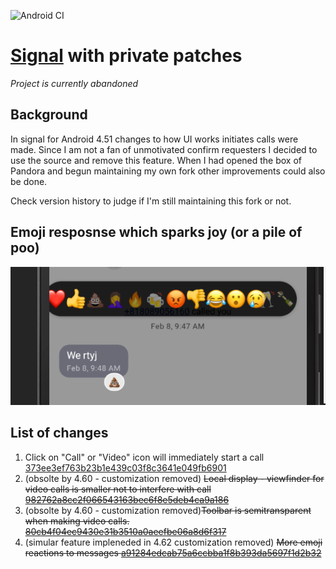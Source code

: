 ![Android CI](https://github.com/simonsso/Signal-Android/workflows/Android%20CI/badge.svg)

# [Signal](https://signal.org/) with private patches

*Project is currently abandoned*

## Background
In signal for Android 4.51 changes to how UI works initiates calls were made. Since I am not a fan of unmotivated confirm requesters I
decided to use the source and remove this feature. When I had opened the box of Pandora and begun maintaining my own fork other improvements could also be done.

Check version history to judge if I'm still maintaining this fork or not.

## Emoji resposnse which sparks joy (or a pile of poo)
![screenshot of emoji reaction](img/emoji_reaction.png)

## List of changes
1. Click on "Call" or "Video" icon will immediately start a call [373ee3ef763b23b1e439c03f8c3641e049fb6901](https://github.com/simonsso/Signal-Android/commit/373ee3ef763b23b1e439c03f8c3641e049fb6901 )
2. (obsolte by 4.60 - customization removed) ~~Local display - viewfinder for video calls is smaller not to interfere with call [982762a8cc2f066543163bec6f8e5deb4ca9a186](https://github.com/simonsso/Signal-Android/commit/982762a8cc2f066543163bec6f8e5deb4ca9a186)~~
3. (obsolte by 4.60 - customization removed)~~Toolbar is semitransparent when making video calls. [80cb4f04ec9430e31b3510a0aeefbe06a8d6f317](https://github.com/simonsso/Signal-Android/commit/80cb4f04ec9430e31b3510a0aeefbe06a8d6f317)~~
4. (simular feature impleneded in 4.62 customization removed) ~~More emoji reactions to messages [a91284edcab75a6ccbba1f8b393da5697f1d2b32](https://github.com/simonsso/Signal-Android/commit/a91284edcab75a6ccbba1f8b393da5697f1d2b32)~~

